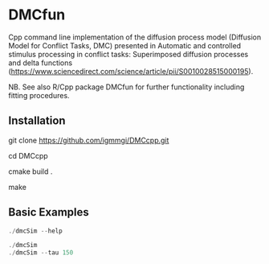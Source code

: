 # DMCfun 
Cpp command line implementation of the diffusion process model (Diffusion Model
for Conflict Tasks, DMC) presented in Automatic and controlled stimulus
processing in conflict tasks: Superimposed diffusion processes and delta
functions
(https://www.sciencedirect.com/science/article/pii/S0010028515000195). 

NB. See also R/Cpp package DMCfun for further functionality including fitting
procedures.

## Installation
git clone https://github.com/igmmgi/DMCcpp.git

cd DMCcpp

cmake build .

make

## Basic Examples
```cpp
./dmcSim --help

./dmcSim
./dmcSim --tau 150
```
